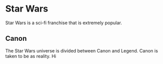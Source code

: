 # Star Wars
Star Wars is a sci-fi franchise that is extremely popular. 
## Canon
The Star Wars universe is divided between Canon and Legend. Canon is taken to be as reality.
Hi